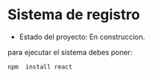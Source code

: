 <h1>Sistema de registro</h1>

- Estado del proyecto: En construccion.

para ejecutar el sistema debes poner:

``` npm  install react ```
